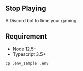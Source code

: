Stop Playing
---
A Discord bot to time your gaming.

Requirement
---
* Node 12.5+
* Typescript 3.5+


```console 
cp .env_sample .env
```
